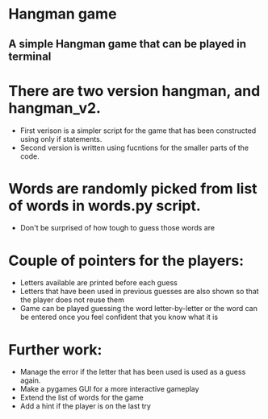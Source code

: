 # Hangman game

## A simple Hangman game that can be played in terminal

# There are two version hangman, and hangman_v2.
- First verison is a simpler script for the game that has been constructed using only if statements.
- Second version is written using fucntions for the smaller parts of the code.

# Words are randomly picked from list of words in words.py script.
  - Don't be surprised of how tough to guess those words are

# Couple of pointers for the players:
- Letters available are printed before each guess
- Letters that have been used in previous guesses are also shown so that the player does not reuse them
- Game can be played guessing the word letter-by-letter or the word can be entered once you feel confident that you know what it is


# Further work:
- Manage the error if the letter that has been used is used as a guess again.
- Make a pygames GUI for a more interactive gameplay
- Extend the list of words for the game
- Add a hint if the player is on the last try
